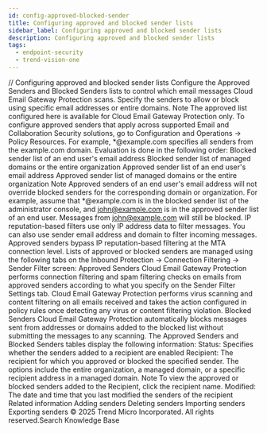 ```yaml
---
id: config-approved-blocked-sender
title: Configuring approved and blocked sender lists
sidebar_label: Configuring approved and blocked sender lists
description: Configuring approved and blocked sender lists
tags:
  - endpoint-security
  - trend-vision-one
---
```


/*<![CDATA[*/ $('#title').html($('meta[name=map-description]').attr('content')); /*]]>*/ Configuring approved and blocked sender lists Configure the Approved Senders and Blocked Senders lists to control which email messages Cloud Email Gateway Protection scans. Specify the senders to allow or block using specific email addresses or entire domains. Note The approved list configured here is available for Cloud Email Gateway Protection only. To configure approved senders that apply across supported Email and Collaboration Security solutions, go to Configuration and Operations → Policy Resources. For example, *@example.com specifies all senders from the example.com domain. Evaluation is done in the following order: Blocked sender list of an end user's email address Blocked sender list of managed domains or the entire organization Approved sender list of an end user's email address Approved sender list of managed domains or the entire organization Note Approved senders of an end user's email address will not override blocked senders for the corresponding domain or organization. For example, assume that *@example.com is in the blocked sender list of the administrator console, and john@example.com is in the approved sender list of an end user. Messages from john@example.com will still be blocked. IP reputation-based filters use only IP address data to filter messages. You can also use sender email address and domain to filter incoming messages. Approved senders bypass IP reputation-based filtering at the MTA connection level. Lists of approved or blocked senders are managed using the following tabs on the Inbound Protection → Connection Filtering → Sender Filter screen: Approved Senders Cloud Email Gateway Protection performs connection filtering and spam filtering checks on emails from approved senders according to what you specify on the Sender Filter Settings tab. Cloud Email Gateway Protection performs virus scanning and content filtering on all emails received and takes the action configured in policy rules once detecting any virus or content filtering violation. Blocked Senders Cloud Email Gateway Protection automatically blocks messages sent from addresses or domains added to the blocked list without submitting the messages to any scanning. The Approved Senders and Blocked Senders tables display the following information: Status: Specifies whether the senders added to a recipient are enabled Recipient: The recipient for which you approved or blocked the specified sender. The options include the entire organization, a managed domain, or a specific recipient address in a managed domain. Note To view the approved or blocked senders added to the Recipient, click the recipient name. Modified: The date and time that you last modified the senders of the recipient Related information Adding senders Deleting senders Importing senders Exporting senders © 2025 Trend Micro Incorporated. All rights reserved.Search Knowledge Base